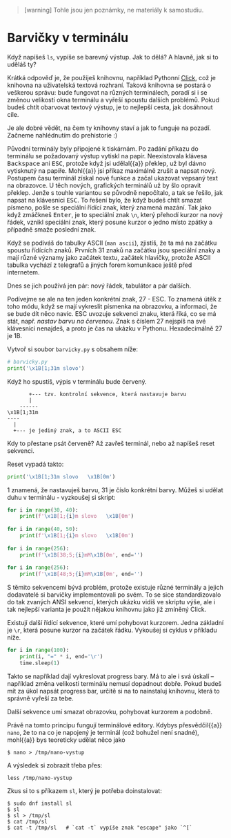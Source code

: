 
> [warning]
> Tohle jsou jen poznámky, ne materiály k samostudiu.

# Barvičky v terminálu

Když napíšeš `ls`, vypíše se barevný výstup. Jak to dělá? A hlavně, jak si to uděláš ty?

Krátká odpověď je, že použiješ knihovnu, například Pythonní [Click](https://click.palletsprojects.com/en/8.0.x/api/#click.style), což je knihovna na uživatelská textová rozhraní.
Taková knihovna se postará o veškerou správu: bude fungovat na různých terminálech, poradí si i se změnou velikostí okna terminálu a vyřeší spoustu dalších problémů.
Pokud budeš chtít obarvovat textový výstup, je to nejlepší cesta, jak dosáhnout cíle.

Je ale dobré vědět, na čem ty knihovny staví a jak to funguje na pozadí.
Začneme nahlédnutím do prehistorie :)

Původní terminály byly připojené k tiskárnám. 
Po zadání příkazu do terminálu se požadovaný výstup vytiskl na papír.
Neexistovala klávesa <kbd>Backspace</kbd> ani <kbd>ESC</kbd>, protože když jsi udělal{{a}} překlep, už byl dávno vytisknutý na papíře. 
Mohl{{a}} jsi příkaz maximálně zrušit a napsat nový.
Postupem času terminál získal nové funkce a začal ukazovat vepsaný text na obrazovce. 
U těch nových, grafických terminálů už by šlo opravit překlep. 
Jenže s touhle variantou se původně nepočítalo, a tak se řešilo, jak napsat na klávesnici <kbd>ESC</kbd>. 
To řešení bylo, že když budeš chtít smazat písmeno, pošle se speciální řídící znak, který znamená mazání.
Tak jako když zmáčkneš <kbd>Enter</kbd>, je to speciální znak `\n`, který přehodí kurzor na nový řádek, vznikl speciální znak, který posune kurzor o jedno místo zpátky a případně smaže poslední znak.

Když se podíváš do tabulky ASCII (`man ascii`), zjistíš, že ta má na začátku spoustu řídících znaků. 
Prvních 31 znaků na začátku jsou speciální znaky a mají různé významy jako začátek textu, začátek hlavičky, protože ASCII tabulka vychází z telegrafů a jiných forem komunikace ještě před internetem.

Dnes se jich používá jen pár: nový řádek, tabulátor a pár dalších.

Podívejme se ale na ten jeden konkrétní znak, 27 - ESC.
To znamená útěk z toho módu, když se mají vykreslit písmenka na obrazovku, a informaci, že se bude dít něco navíc. 
ESC uvozuje sekvenci znaku, která říká, co se má stát, např. *nastav barvu na červenou*.
Znak s číslem 27 nejspíš na své klávesnici nenajdeš, a proto je čas na ukázku v Pythonu. 
Hexadecimálně 27 je 1B. 

Vytvoř si soubor `barvicky.py` s obsahem níže:
```python
# barvicky.py
print('\x1B[1;31m slovo')
```
Když ho spustíš, výpis v terminálu bude červený.
```
       +--- tzv. kontrolní sekvence, která nastavuje barvu
       |
    ------
\x1B[1;31m
----
  |
  +--- je jediný znak, a to ASCII ESC
```

Kdy to přestane psát červeně? 
Až zavřeš terminál, nebo až napíšeš reset sekvenci.

Reset vypadá takto:
```python
print('\x1B[1;31m slovo   \x1B[0m')
```
1 znamená, že nastavuješ barvu, 31 je číslo konkrétní barvy.
Můžeš si udělat duhu v terminálu - vyzkoušej si skript:

```python
for i in range(30, 40):
    print(f'\x1B[1;{i}m slovo   \x1B[0m')
    
for i in range(40, 50):
    print(f'\x1B[1;{i}m slovo   \x1B[0m')
    
for i in range(256):
    print(f'\x1B[38;5;{i}mM\x1B[0m', end='')
    
for i in range(256):
    print(f'\x1B[48;5;{i}mM\x1B[0m', end='')    
```

S těmito sekvencemi bývá problém, protože existuje různé terminály a jejich dodavatelé si barvičky implementovali po svém. 
To se sice standardizovalo do tak zvaných ANSI sekvencí, kterých ukázku vidíš ve skriptu výše, ale i tak nejlepší varianta je použít nějakou knihovnu jako již zmíněný Click.

Existují další řídící sekvence, které umí pohybovat kurzorem.
Jedna základní je `\r`, která posune kurzor na začátek řádku.
Vykoušej si cyklus v příkladu níže.

```python
for i in range(100):
    print(i, "=" * i, end='\r')
    time.sleep(1)
```

Takto se například dají vykreslovat progress bary.
Má to ale i svá úskalí – například změna velikosti terminálu nemusí dopadnout dobře.
Pokud budeš mít za úkol napsát progress bar, určitě si na to nainstaluj knihovnu, která to správně vyřeší za tebe.

Další sekvence umí smazat obrazovku, pohybovat kurzorem a podobně.

Právě na tomto principu fungují terminálové editory.
Kdybys přesvědčil{{a}} `nano`, že to na co je napojený je terminál (což bohužel není snadné),
mohl{{a}} bys teoreticky udělat něco jako
```
$ nano > /tmp/nano-vystup
```
A výsledek si zobrazit třeba přes:
```
less /tmp/nano-vystup
```

Zkus si to s příkazem `sl`, který je potřeba doinstalovat:

```console
$ sudo dnf install sl
$ sl
$ sl > /tmp/sl
$ cat /tmp/sl
$ cat -t /tmp/sl   # `cat -t` vypíše znak "escape" jako `^[`
```
